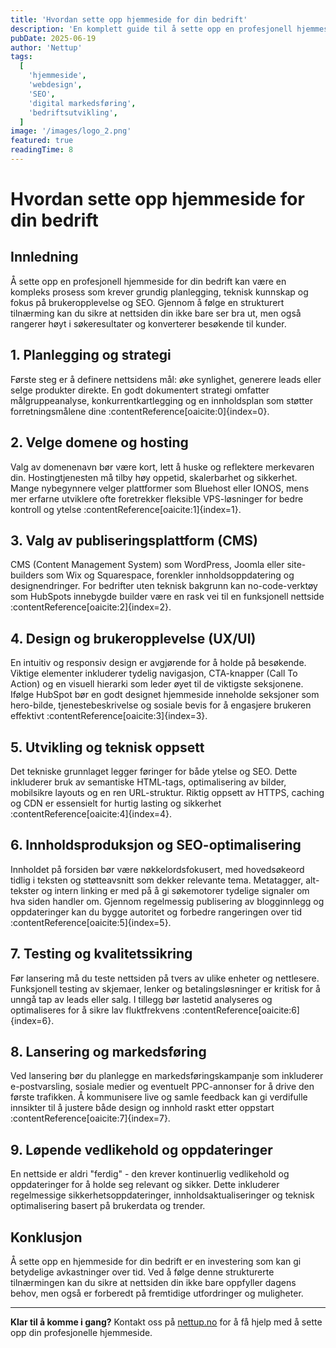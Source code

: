 ```yaml
---
title: 'Hvordan sette opp hjemmeside for din bedrift'
description: 'En komplett guide til å sette opp en profesjonell hjemmeside for din bedrift. Lær om planlegging, hosting, CMS-valg, design, SEO og mer.'
pubDate: 2025-06-19
author: 'Nettup'
tags:
  [
    'hjemmeside',
    'webdesign',
    'SEO',
    'digital markedsføring',
    'bedriftsutvikling',
  ]
image: '/images/logo_2.png'
featured: true
readingTime: 8
---
```


# Hvordan sette opp hjemmeside for din bedrift

## Innledning

Å sette opp en profesjonell hjemmeside for din bedrift kan være en kompleks prosess som krever grundig planlegging, teknisk kunnskap og fokus på brukeropplevelse og SEO. Gjennom å følge en strukturert tilnærming kan du sikre at nettsiden din ikke bare ser bra ut, men også rangerer høyt i søkeresultater og konverterer besøkende til kunder.

## 1. Planlegging og strategi

Første steg er å definere nettsidens mål: øke synlighet, generere leads eller selge produkter direkte. En godt dokumentert strategi omfatter målgruppeanalyse, konkurrentkartlegging og en innholdsplan som støtter forretningsmålene dine :contentReference[oaicite:0]{index=0}.

## 2. Velge domene og hosting

Valg av domenenavn bør være kort, lett å huske og reflektere merkevaren din. Hostingtjenesten må tilby høy oppetid, skalerbarhet og sikkerhet. Mange nybegynnere velger plattformer som Bluehost eller IONOS, mens mer erfarne utviklere ofte foretrekker fleksible VPS-løsninger for bedre kontroll og ytelse :contentReference[oaicite:1]{index=1}.

## 3. Valg av publiseringsplattform (CMS)

CMS (Content Management System) som WordPress, Joomla eller site-builders som Wix og Squarespace, forenkler innholdsoppdatering og designendringer. For bedrifter uten teknisk bakgrunn kan no-code-verktøy som HubSpots innebygde builder være en rask vei til en funksjonell nettside :contentReference[oaicite:2]{index=2}.

## 4. Design og brukeropplevelse (UX/UI)

En intuitiv og responsiv design er avgjørende for å holde på besøkende. Viktige elementer inkluderer tydelig navigasjon, CTA-knapper (Call To Action) og en visuell hierarki som leder øyet til de viktigste seksjonene. Ifølge HubSpot bør en godt designet hjemmeside inneholde seksjoner som hero-bilde, tjenestebeskrivelse og sosiale bevis for å engasjere brukeren effektivt :contentReference[oaicite:3]{index=3}.

## 5. Utvikling og teknisk oppsett

Det tekniske grunnlaget legger føringer for både ytelse og SEO. Dette inkluderer bruk av semantiske HTML-tags, optimalisering av bilder, mobilsikre layouts og en ren URL-struktur. Riktig oppsett av HTTPS, caching og CDN er essensielt for hurtig lasting og sikkerhet :contentReference[oaicite:4]{index=4}.

## 6. Innholdsproduksjon og SEO-optimalisering

Innholdet på forsiden bør være nøkkelordsfokusert, med hovedsøkeord tidlig i teksten og støtteavsnitt som dekker relevante tema. Metatagger, alt-tekster og intern linking er med på å gi søkemotorer tydelige signaler om hva siden handler om. Gjennom regelmessig publisering av blogginnlegg og oppdateringer kan du bygge autoritet og forbedre rangeringen over tid :contentReference[oaicite:5]{index=5}.

## 7. Testing og kvalitetssikring

Før lansering må du teste nettsiden på tvers av ulike enheter og nettlesere. Funksjonell testing av skjemaer, lenker og betalingsløsninger er kritisk for å unngå tap av leads eller salg. I tillegg bør lastetid analyseres og optimaliseres for å sikre lav fluktfrekvens :contentReference[oaicite:6]{index=6}.

## 8. Lansering og markedsføring

Ved lansering bør du planlegge en markedsføringskampanje som inkluderer e-postvarsling, sosiale medier og eventuelt PPC-annonser for å drive den første trafikken. Å kommunisere live og samle feedback kan gi verdifulle innsikter til å justere både design og innhold raskt etter oppstart :contentReference[oaicite:7]{index=7}.

## 9. Løpende vedlikehold og oppdateringer

En nettside er aldri "ferdig" - den krever kontinuerlig vedlikehold og oppdateringer for å holde seg relevant og sikker. Dette inkluderer regelmessige sikkerhetsoppdateringer, innholdsaktualiseringer og teknisk optimalisering basert på brukerdata og trender.

## Konklusjon

Å sette opp en hjemmeside for din bedrift er en investering som kan gi betydelige avkastninger over tid. Ved å følge denne strukturerte tilnærmingen kan du sikre at nettsiden din ikke bare oppfyller dagens behov, men også er forberedt på fremtidige utfordringer og muligheter.

---

**Klar til å komme i gang?** Kontakt oss på [nettup.no](https://nettup.no) for å få hjelp med å sette opp din profesjonelle hjemmeside.
